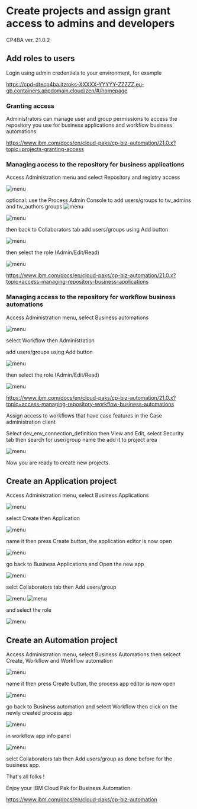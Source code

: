 # Create projects and assign grant access to admins and developers

CP4BA ver. 21.0.2

## Add roles to users

Login using admin credentials to your environment, for example

https://cpd-dtecp4ba.itzroks-XXXXX-YYYYY-ZZZZZ.eu-gb.containers.appdomain.cloud/zen/#/homepage


### Granting access

Administrators can manage user and group permissions to access the repository you use for business applications and workflow business automations.

https://www.ibm.com/docs/en/cloud-paks/cp-biz-automation/21.0.x?topic=projects-granting-access

### Managing access to the repository for business applications

Access Administration menu and select Repository and registry access

![menu](images/Fig1.gif)


optional: use the Process Admin Console to add users/groups to tw_admins and tw_authors groups
![menu](images/Fig9.gif)


![menu](images/Fig3.gif)


then back to Collaborators tab add users/groups using Add button

![menu](images/Fig4.gif)

then select the role (Admin/Edit/Read)

![menu](images/Fig2.gif)

https://www.ibm.com/docs/en/cloud-paks/cp-biz-automation/21.0.x?topic=access-managing-repository-business-applications

### Managing access to the repository for workflow business automations

Access Administration menu, select Business automations 

![menu](images/Fig5.gif)

select Workflow then Administration

add users/groups using Add button

![menu](images/Fig4.gif)

then select the role (Admin/Edit/Read)

![menu](images/Fig6.gif)

https://www.ibm.com/docs/en/cloud-paks/cp-biz-automation/21.0.x?topic=access-managing-repository-workflow-business-automations

Assign access to workflows that have case features in the Case administration client

Select dev_env_connection_definition then View and Edit, select Security tab then search for user/group name the add it to project area

![menu](images/Fig8.gif)

Now you are ready to create new projects.


## Create an Application project

Access Administration menu, select Business Applications 

![menu](images/Fig10.gif)

select Create then Application

![menu](images/Fig11.gif)

name it then press Create button, the application editor is now open

![menu](images/Fig12.gif)

go back to Business Applications and Open the new app

![menu](images/Fig13.gif)

selct Collaborators tab then Add users/group

![menu](images/Fig14.gif)
![menu](images/Fig15.gif)

and select the role

![menu](images/Fig16.gif)

## Create an Automation project

Access Administration menu, select Business Automations
then selcect Create, Workflow and Workflow automation 

![menu](images/Fig17.gif)

name it then press Create button, the process app editor is now open

![menu](images/Fig19.gif)

go back to Business automation and select Workflow then click on the newly created process app

![menu](images/Fig20.gif)

in workflow app info panel 

![menu](images/Fig21.gif)

selct Collaborators tab then Add users/group as done before for the business app.


That's all folks !


Enjoy your IBM Cloud Pak for Business Automation.

https://www.ibm.com/docs/en/cloud-paks/cp-biz-automation
